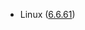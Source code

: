- Linux ([6.6.61](https://git.kernel.org/pub/scm/linux/kernel/git/stable/linux.git/tag/?h=v6.6.61))
